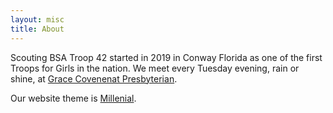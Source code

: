 ```yaml
---
layout: misc
title: About
---
```


Scouting BSA Troop 42 started in 2019 in Conway Florida as one of the first Troops for Girls in the nation. We meet every Tuesday evening, rain or shine, at [Grace Covenenat Presbyterian](https://grace.to).

Our website theme is [Millenial](https://github.com/lenpaul/Millennial/).
